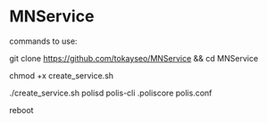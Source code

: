 # MNService

commands to use:

git clone https://github.com/tokayseo/MNService && cd MNService

chmod +x create_service.sh

./create_service.sh polisd polis-cli .poliscore polis.conf

reboot
